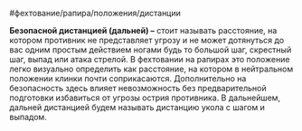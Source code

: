 #фехтование/рапира/положения/дистанции

**Безопасной дистанцией (дальней) –** стоит называть расстояние, на котором противник не представляет угрозу и не может дотянуться до вас одним простым действием ногами будь то большой шаг, скрестный шаг, выпад или атака стрелой. В фехтовании на рапирах это положение легко визуально определить как расстояние, на котором в нейтральном положении клинки почти соприкасаются. Дополнительно на безопасность здесь влияет невозможность без предварительной подготовки избавиться от угрозы острия противника. В дальнейшем, дальней дистанцией будем называть дистанцию укола с шагом и выпадом.